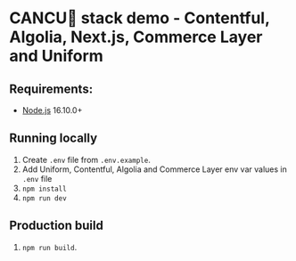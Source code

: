 # CANCU🌴 stack demo - Contentful, Algolia, Next.js, Commerce Layer and Uniform

## Requirements:
- [Node.js](https://nodejs.org/en/download/) 16.10.0+

## Running locally

1. Create `.env` file from `.env.example`.
2. Add Uniform, Contentful, Algolia and Commerce Layer env var values in `.env` file
3. `npm install`
4. `npm run dev`

## Production build

1. `npm run build`.
